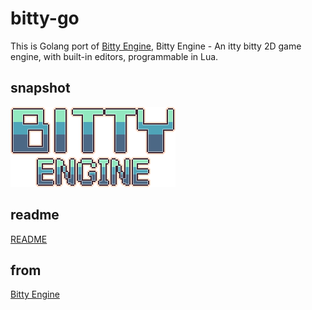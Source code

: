 # bitty-go 
This is Golang port of [Bitty Engine](https://github.com/paladin-t/bitty), Bitty Engine - An itty bitty 2D game engine, with built-in editors, programmable in Lua.
## snapshot 
![](docs/logo.png)

## readme 
[README](https://github.com/chunqian/bitty/blob/main/BITTY_README.md)

## from 
[Bitty Engine](https://github.com/paladin-t/bitty)
